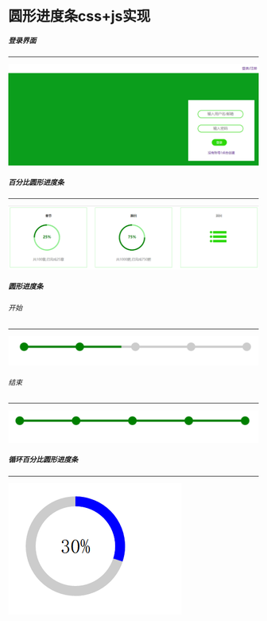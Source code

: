 # 圆形进度条css+js实现
##### 登录界面
---
![login.png](picture/login.png)
##### 百分比圆形进度条
---
![progressBar.png](picture/progressBar.png)
##### 圆形进度条
###### 开始
---
![progressBarStart.png](picture/progressBarStart.png)
###### 结束
---
![progressBarEnd.png](picture/progressBarEnd.png)
##### 循环百分比圆形进度条
---
![progressCircleBar.png](
picture/progressCircleBar.png)
